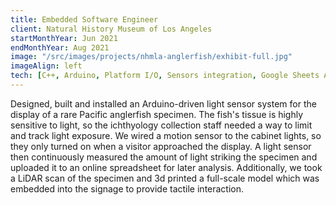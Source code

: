 ```yaml
---
title: Embedded Software Engineer
client: Natural History Museum of Los Angeles
startMonthYear: Jun 2021
endMonthYear: Aug 2021
image: "/src/images/projects/nhmla-anglerfish/exhibit-full.jpg"
imageAlign: left
tech: [C++, Arduino, Platform I/O, Sensors integration, Google Sheets API]
---
```


<!-- ![Anglerfish exhibit at the Natural History Museum of Los Angeles](/projects/nhmla-anglerfish/exhibit-full.jpg)
![Anglerfish exhibit at the Natural History Museum of Los Angeles](/projects/nhmla-anglerfish/display-close.jpg)
![Anglerfish exhibit at the Natural History Museum of Los Angeles](/projects/nhmla-anglerfish/display-front.jpg)
![Anglerfish exhibit at the Natural History Museum of Los Angeles](/projects/nhmla-anglerfish/display-side.jpg)
![Anglerfish exhibit at the Natural History Museum of Los Angeles](/projects/nhmla-anglerfish/specimen.jpg) -->

Designed, built and installed an Arduino-driven light sensor system for the display of a rare Pacific anglerfish specimen. The fish's tissue is highly sensitive to light, so the ichthyology collection staff needed a way to limit and track light exposure. We wired a motion sensor to the cabinet lights, so they only turned on when a visitor approached the display. A light sensor then continuously measured the amount of light striking the specimen and uploaded it to an online spreadsheet for later analysis. Additionally, we took a LiDAR scan of the specimen and 3d printed a full-scale model which was embedded into the signage to provide tactile interaction.
